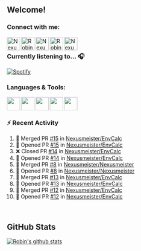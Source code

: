 
<!-- Allgemeine Notizen
	Die Icons sind unter diesen beiden Links zu finden:
	GitHub Repo: https://github.com/simple-icons/simple-icons
		> raw.githubusercontent ist erreichbar über Kontextmenü auf Bild und "Bild in neuem Tab öffnen"
	Simple Icons: https://cdn.jsdelivr.net/npm/simple-icons@3/icons/
 -->


## Welcome!

### Connect with me:
[<img align="left" alt="Nexusmeister | Twitter" width="35px" src="https://cdn.jsdelivr.net/npm/simple-icons@v3/icons/twitter.svg" />][twitter]
[<img align="left" alt="Robin Kaltenbach | Xing" width="35px" src="https://cdn.jsdelivr.net/npm/simple-icons@3.13.0/icons/xing.svg" />][xing]
[<img align="left" alt="Nexusmeister | Twitch" width="35px" src="https://simpleicons.org/icons/twitch.svg" />][twitch]
[<img align="left" alt="Robin Kaltenbach | Stack Overflow" width="35px" src="https://cdn.jsdelivr.net/npm/simple-icons@3.13.0/icons/stackoverflow.svg" />][stackOverflow]
[<img align="left" alt="Nexusmeister | Steam" width="35px" src="https://cdn.jsdelivr.net/npm/simple-icons@3.13.0/icons/steam.svg" />][steam]

<br />

### Currently listening to... 🎧

[![Spotify](https://spotify-now-playing.nexusmeister.vercel.app/api/spotify)](https://open.spotify.com/user/xkaltix?si=h_gYbj2sTlamJW9soY9fnQ)

### Languages & Tools:

<img width="35px" align="left" src="https://raw.githubusercontent.com/simple-icons/simple-icons/develop/icons/dot-net.svg" />
<img width="35px" align="left" src="https://raw.githubusercontent.com/simple-icons/simple-icons/develop/icons/csharp.svg" />
<img width="35px" align="left" src="https://raw.githubusercontent.com/simple-icons/simple-icons/develop/icons/visualstudio.svg" />
<img width="35px" align="left" src="https://raw.githubusercontent.com/simple-icons/simple-icons/develop/icons/microsoftsqlserver.svg" />
<img width="35px" align="left" src="https://github.com/simple-icons/simple-icons/blob/develop/icons/xamarin.svg" />

<br/>
<br/>

### :zap: Recent Activity
<!--START_SECTION:activity-->
1. 🎉 Merged PR [#15](https://github.com/Nexusmeister/EnvCalc/pull/15) in [Nexusmeister/EnvCalc](https://github.com/Nexusmeister/EnvCalc)
2. 💪 Opened PR [#15](https://github.com/Nexusmeister/EnvCalc/pull/15) in [Nexusmeister/EnvCalc](https://github.com/Nexusmeister/EnvCalc)
3. ❌ Closed PR [#14](https://github.com/Nexusmeister/EnvCalc/pull/14) in [Nexusmeister/EnvCalc](https://github.com/Nexusmeister/EnvCalc)
4. 💪 Opened PR [#14](https://github.com/Nexusmeister/EnvCalc/pull/14) in [Nexusmeister/EnvCalc](https://github.com/Nexusmeister/EnvCalc)
5. 🎉 Merged PR [#8](https://github.com/Nexusmeister/Nexusmeister/pull/8) in [Nexusmeister/Nexusmeister](https://github.com/Nexusmeister/Nexusmeister)
6. 💪 Opened PR [#8](https://github.com/Nexusmeister/Nexusmeister/pull/8) in [Nexusmeister/Nexusmeister](https://github.com/Nexusmeister/Nexusmeister)
7. 🎉 Merged PR [#13](https://github.com/Nexusmeister/EnvCalc/pull/13) in [Nexusmeister/EnvCalc](https://github.com/Nexusmeister/EnvCalc)
8. 💪 Opened PR [#13](https://github.com/Nexusmeister/EnvCalc/pull/13) in [Nexusmeister/EnvCalc](https://github.com/Nexusmeister/EnvCalc)
9. 🎉 Merged PR [#12](https://github.com/Nexusmeister/EnvCalc/pull/12) in [Nexusmeister/EnvCalc](https://github.com/Nexusmeister/EnvCalc)
10. 💪 Opened PR [#12](https://github.com/Nexusmeister/EnvCalc/pull/12) in [Nexusmeister/EnvCalc](https://github.com/Nexusmeister/EnvCalc)
<!--END_SECTION:activity-->
 
 <br/>

## GitHub Stats
[![Robin's github stats](https://github-readme-stats.vercel.app/api?username=nexusmeister&count_private=true&show_icons=true&theme=dark)](https://github.com/anuraghazra/github-readme-stats)

[twitter]: https://twitter.com/nexxusmeister
[xing]: https://www.xing.com/profile/Robin_Kaltenbach3
[twitch]: https://www.twitch.tv/nexusmeister
[stackOverflow]: https://stackoverflow.com/users/10840553/robin-kaltenbach
[steam]: https://steamcommunity.com/id/nexusmeister
